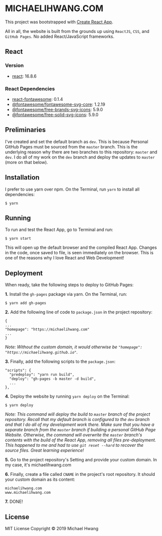 # MICHAELIHWANG.COM
This project was bootstrapped with [Create React App](https://github.com/facebook/create-react-app).

All in all, the website is built from the grounds up using `ReactJS`, `CSS`, and `GitHub Pages`. No added React/JavaScript frameworks.

## React
### Version
* [react](https://github.com/facebook/react): 16.8.6

### React Dependencies
* [react-fontawesome](https://github.com/FortAwesome/react-fontawesome): 0.1.4
* [@fontawesome/fontawesome-svg-core](https://github.com/FortAwesome/react-fontawesome): 1.2.19
* [@fontawesome/free-brands-svg-icons](https://github.com/FortAwesome/react-fontawesome): 5.9.0
* [@fontawesome/free-solid-svg-icons](https://github.com/FortAwesome/react-fontawesome): 5.9.0

## Preliminaries
I've created and set the default branch as `dev`. This is because Personal GitHub Pages must be sourced from the `master` branch. This is the underlying reason why there are two branches to this repository: `master` and `dev`. I do all of my work on the `dev` branch and deploy the updates to `master` (more on that below).

## Installation
I prefer to use yarn over npm. On the Terminal, run `yarn` to install all dependencies:

`$ yarn`

## Running
To run and test the React App, go to Terminal and run:

`$ yarn start`

This will open up the default browser and the compiled React App. Changes in the code, once saved to file, is seen immediately on the browser. This is one of the reasons why I love React and Web Development!

## Deployment
When ready, take the following steps to deploy to GitHub Pages:

**1.** Install the `gh-pages` package via yarn. On the Terminal, run:

`$ yarn add gh-pages`

**2.** Add the following line of code to `package.json` in the project repository:

```
{
...
"homepage": "https://michaelihwang.com"
...
}
```
*Note: Without the custom domain, it would otherwise be `"homepage": "https://michaelihwang.github.io"`.*

**3.** Finally, add the following scripts to the `package.json`:

```
"scripts": {
  "predeploy": "yarn run build",
  "deploy": "gh-pages -b master -d build",
  ...
},
```

**4.** Deploy the website by running `yarn deploy` on the Terminal:

`$ yarn deploy`

*Note: This command will deploy the build to `master` branch of the project repository. Recall that my default branch is configured to the `dev` branch and that I do all of my development work there. Make sure that you have a separate branch from the `master` branch if building a personal GitHub Page Website. Otherwise, the command will overwrite the `master` branch's contents with the build of the React App, removing all files pre-deployment. This happened to me and had to use `git reset --hard` to recover the source files. Great learning experience!*

**5.** Go to the project repository's Setting and provide your custom domain. In my case, it's michaelihwang.com

**6.** Finally, create a file called `CNAME` in the project's root repository. It should your custom domain as its content:
```
michaelihwang.com
www.michaelihwang.com
```

**7.** DONE!

## License
MIT License Copyright © 2019 Michael Hwang

